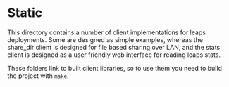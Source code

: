 Static
======

This directory contains a number of client implementations for leaps deployments. Some are designed as simple examples, whereas the share_dir client is designed for file based sharing over LAN, and the stats client is designed as a user friendly web interface for reading leaps stats.

These folders link to built client libraries, so to use them you need to build the project with `make`.
